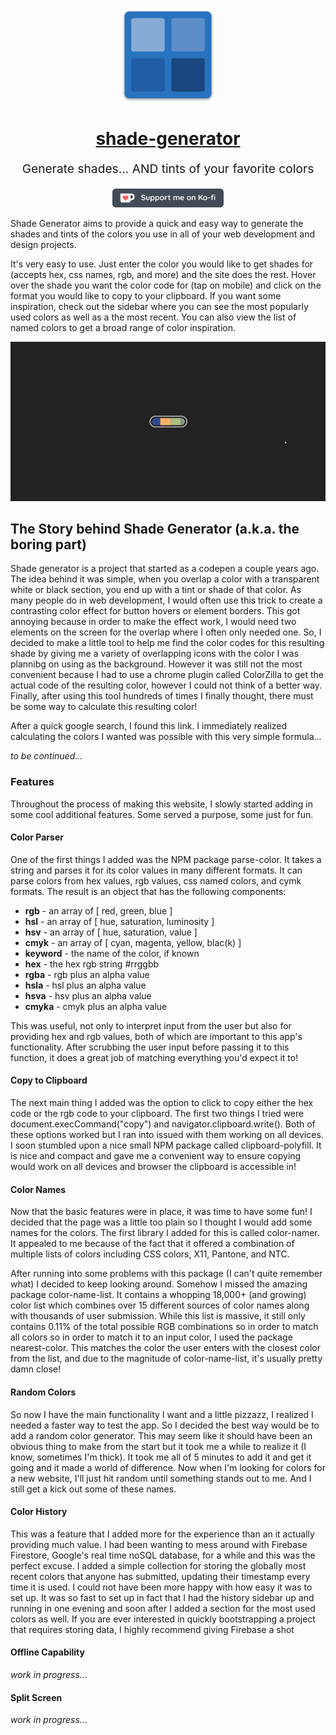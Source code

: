 <p align="center" style="color: #343a40">
  <a href="https://slicemap.com" target="_blank"><img src="./public/icons/android-chrome-192x192.png" alt="shade generator logo" height="150"></a>
  <h1 align="center"><a href="https://www.shadegenerator.com" target="_blank">shade-generator</a></h1>
</p>
<p align="center" style="font-size: 1.2rem;">Generate shades... AND tints of your favorite colors</p>
<p align="center"><a href="https://ko-fi.com/D1D513LDD" target="_blank"><img src="./github/ko-fi.png" alt="Support me on Ko-fi" height="30"></a></p>

Shade Generator aims to provide a quick and easy way to generate the shades and tints of the colors you use in all of your web development and design projects.

It's very easy to use.  Just enter the color you would like to get shades for (accepts hex, css names, rgb, and more) and the site does the rest.  Hover over the shade you want the color code for (tap on mobile) and click on the format you would like to copy to your clipboard.  If you want some inspiration, check out the sidebar where you can see the most popularly used colors as well as a the most recent.  You can also view the list of named colors to get a broad range of color inspiration.

![](github/demo_small.gif)

## The Story behind Shade Generator (a.k.a. the boring part)
Shade generator is a project that started as a codepen a couple years ago. The idea behind it was simple, when you overlap a color with a transparent white or black section, you end up with a tint or shade of that color. As many people do in web development, I would often use this trick to create a contrasting color effect for button hovers or element borders. This got annoying because in order to make the effect work, I would need two elements on the screen for the overlap where I often only needed one. So, I decided to make a little tool to help me find the color codes for this resulting shade by giving me a variety of overlapping icons with the color I was plannibg on using as the background. However it was still not the most convenient because I had to use a chrome plugin called ColorZilla to get the actual code of the resulting color, however I could not think of a better way. Finally, after using this tool hundreds of times I finally thought, there must be some way to calculate this resulting color!

After a quick google search, I found this link. I immediately realized calculating the colors I wanted was possible with this very simple formula...

*to be continued...*

### Features

Throughout the process of making this website, I slowly started adding in some cool additional features. Some served a purpose, some just for fun.

#### Color Parser

One of the first things I added was the NPM package parse-color. It takes a string and parses it for its color values in many different formats. It can parse colors from hex values, rgb values, css named colors, and cymk formats. The result is an object that has the following components:

* **rgb** - an array of [ red, green, blue ]
* **hsl** - an array of [ hue, saturation, luminosity ]
* **hsv** - an array of [ hue, saturation, value ]
* **cmyk** - an array of [ cyan, magenta, yellow, blac(k) ]
* **keyword** - the name of the color, if known
* **hex** - the hex rgb string #rrggbb
* **rgba** - rgb plus an alpha value
* **hsla** - hsl plus an alpha value
* **hsva** - hsv plus an alpha value
* **cmyka** - cmyk plus an alpha value

This was useful, not only to interpret input from the user but also for providing hex and rgb values, both of which are important to this app's functionality. After scrubbing the user input before passing it to this function, it does a great job of matching everything you'd expect it to!

#### Copy to Clipboard

The next main thing I added was the option to click to copy either the hex code or the rgb code to your clipboard. The first two things I tried were document.execCommand("copy") and navigator.clipboard.write(). Both of these options worked but I ran into issued with them working on all devices. I soon stumbled upon a nice small NPM package called clipboard-polyfill. It is nice and compact and gave me a convenient way to ensure copying would work on all devices and browser the clipboard is accessible in!

#### Color Names
Now that the basic features were in place, it was time to have some fun! I decided that the page was a little too plain so I thought I would add some names for the colors. The first library I added for this is called color-namer. It appealed to me because of the fact that it offered a combination of multiple lists of colors including CSS colors, X11, Pantone, and NTC.

After running into some problems with this package (I can't quite remember what) I decided to keep looking around. Somehow I missed the amazing package color-name-list. It contains a whopping 18,000+ (and growing) color list which combines over 15 different sources of color names along with thousands of user submission. While this list is massive, it still only contains 0.11% of the total possible RGB combinations so in order to match all colors so in order to match it to an input color, I used the package nearest-color. This matches the color the user enters with the closest color from the list, and due to the magnitude of color-name-list, it's usually pretty damn close!

#### Random Colors

So now I have the main functionality I want and a little pizzazz, I realized I needed a faster way to test the app. So I decided the best way would be to add a random color generator. This may seem like it should have been an obvious thing to make from the start but it took me a while to realize it (I know, sometimes I'm thick). It took me all of 5 minutes to add it and get it going and it made a world of difference. Now when I'm looking for colors for a new website, I'll just hit random until something stands out to me. And I still get a kick out some of these names.

#### Color History
This was a feature that I added more for the experience than an it actually providing much value. I had been wanting to mess around with Firebase Firestore, Google's real time noSQL database, for a while and this was the perfect excuse. I added a simple collection for storing the globally most recent colors that anyone has submitted, updating their timestamp every time it is used. I could not have been more happy with how easy it was to set up. It was so fast to set up in fact that I had the history sidebar up and running in one evening and soon after I added a section for the most used colors as well. If you are ever interested in quickly bootstrapping a project that requires storing data, I highly recommend giving Firebase a shot

#### Offline Capability
*work in progress...*

#### Split Screen
*work in progress...*
